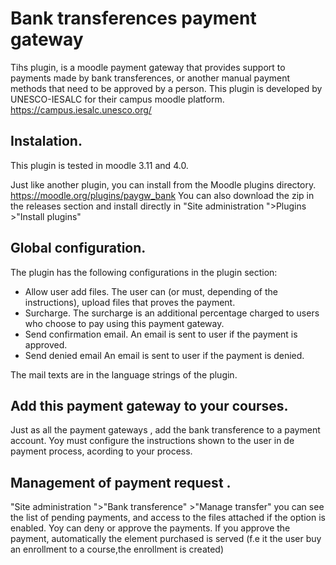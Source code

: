 # Bank transferences payment gateway

Tihs plugin, is a moodle payment gateway that provides support to payments made by bank transferences, or another manual payment methods that need to be approved by a person.
This plugin is developed by UNESCO-IESALC for their campus moodle platform. https://campus.iesalc.unesco.org/


## Instalation.

This plugin is tested in moodle 3.11 and 4.0.

Just like another plugin, you can install from the Moodle plugins directory.   https://moodle.org/plugins/paygw_bank
You can also download the zip in the releases section and install directly in "Site administration ">Plugins >"Install plugins"

## Global configuration.

The plugin has the following configurations in the plugin section:
- Allow user add files. The user can (or must, depending of the instructions), upload files that proves the payment.
- Surcharge. The surcharge is an additional percentage charged to users who choose to pay using this payment gateway.
- Send confirmation email. An email is sent to user if the payment is approved.
- Send denied email An email is sent to user if the payment is denied.

The mail texts are in the language strings of the plugin.


## Add this payment gateway to your courses.

Just as all the payment gateways , add the bank transference to a payment account.  Yoy must configure the instructions shown to the user in de payment process, acording to your process.

## Management of payment request .

"Site administration ">"Bank transference" >"Manage transfer" you can see the list of pending payments, and access to the files attached if the option is enabled.  Yoy can deny or approve the payments. If you approve  the payment, automatically the element purchased is served (f.e it the user buy an enrollment to a course,the enrollment is created)

